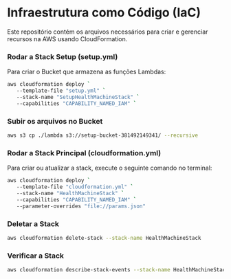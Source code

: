 # Infraestrutura como Código (IaC)

Este repositório contém os arquivos necessários para criar e gerenciar recursos na AWS usando CloudFormation.

### Rodar a Stack Setup (setup.yml)

Para criar o Bucket que armazena as funções Lambdas:

```bash
aws cloudformation deploy `
   --template-file "setup.yml" `
   --stack-name "SetupHealthMachineStack" `
   --capabilities "CAPABILITY_NAMED_IAM" `
```

### Subir os arquivos no Bucket

```bash
aws s3 cp ./lambda s3://setup-bucket-381492149341/ --recursive
```

### Rodar a Stack Principal (cloudformation.yml)

Para criar ou atualizar a stack, execute o seguinte comando no terminal:

```bash
aws cloudformation deploy `
   --template-file "cloudformation.yml" `
   --stack-name "HealthMachineStack" `
   --capabilities "CAPABILITY_NAMED_IAM" `
   --parameter-overrides "file://params.json"
```

### Deletar a Stack

```bash
aws cloudformation delete-stack --stack-name HealthMachineStack
```

### Verificar a Stack

```bash
aws cloudformation describe-stack-events --stack-name HealthMachineStack
```
